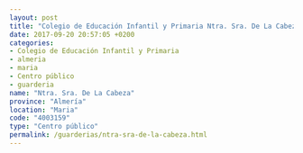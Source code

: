 ```yaml
---
layout: post
title: "Colegio de Educación Infantil y Primaria Ntra. Sra. De La Cabeza"
date: 2017-09-20 20:57:05 +0200
categories:
- Colegio de Educación Infantil y Primaria
- almeria
- maria
- Centro público
- guarderia
name: "Ntra. Sra. De La Cabeza"
province: "Almería"
location: "Maria"
code: "4003159"
type: "Centro público"
permalink: /guarderias/ntra-sra-de-la-cabeza.html
---
```

